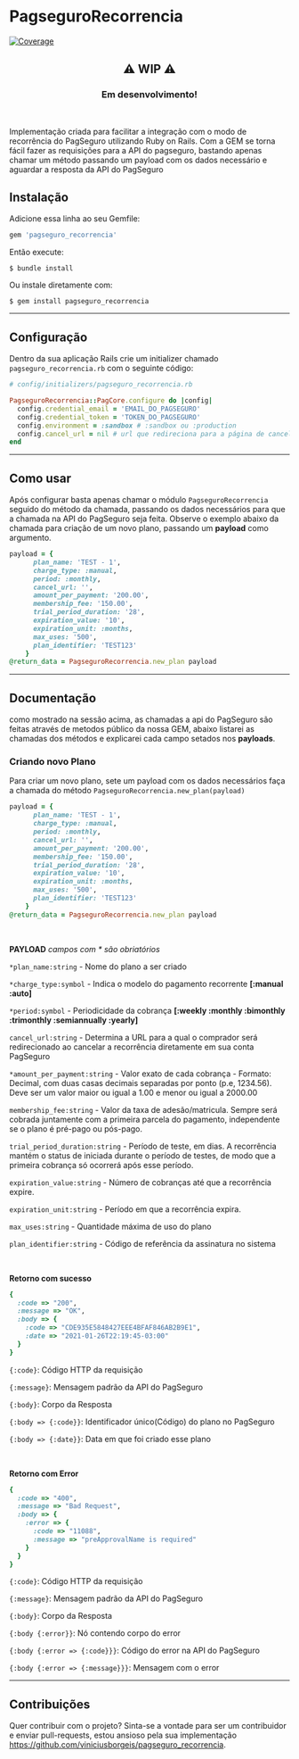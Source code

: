 # PagseguroRecorrencia
[![Coverage](https://viniciusborgeis.github.io/pagseguro_recorrencia/badge.svg)](https://github.com/viniciusborgeis/pagseguro_recorrencia)


## <center> :warning: WIP :warning: </center>
### <center> Em desenvolvimento! </center>
</br>

Implementação criada para facilitar a integração com o modo de recorrência do PagSeguro utilizando Ruby on Rails.
Com a GEM se torna fácil fazer as requisições para a API do pagseguro, bastando apenas chamar um método passando um payload com os dados necessário e aguardar a resposta da API do PagSeguro

## Instalação

Adicione essa linha ao seu Gemfile:

```ruby
gem 'pagseguro_recorrencia'
```

Então execute:

    $ bundle install

Ou instale diretamente com:

    $ gem install pagseguro_recorrencia


___

## Configuração

Dentro da sua aplicação Rails crie um initializer chamado `pagseguro_recorrencia.rb` com o seguinte código:

```ruby
# config/initializers/pagseguro_recorrencia.rb

PagseguroRecorrencia::PagCore.configure do |config|
  config.credential_email = 'EMAIL_DO_PAGSEGURO'
  config.credential_token = 'TOKEN_DO_PAGSEGURO'
  config.environment = :sandbox # :sandbox ou :production
  config.cancel_url = nil # url que redireciona para a página de cancelamento
end

```

___

## Como usar

Após configurar basta apenas chamar o módulo `PagseguroRecorrencia` seguido do método da chamada, passando os dados necessários para que a chamada na API do PagSeguro seja feita. Observe o exemplo abaixo da chamada para criação de um novo plano, passando um **payload** como argumento.

```ruby
payload = {
      plan_name: 'TEST - 1',
      charge_type: :manual,
      period: :monthly,
      cancel_url: '',
      amount_per_payment: '200.00',
      membership_fee: '150.00',
      trial_period_duration: '28',
      expiration_value: '10',
      expiration_unit: :months,
      max_uses: '500',
      plan_identifier: 'TEST123'
    }
@return_data = PagseguroRecorrencia.new_plan payload

```

___

## Documentação

como mostrado na sessão acima, as chamadas a api do PagSeguro são feitas através de metodos público da nossa GEM, abaixo listarei as chamadas dos métodos e explicarei cada campo setados nos **payloads**.

### Criando novo Plano

Para criar um novo plano, sete um payload com os dados necessários faça a chamada do método `PagseguroRecorrencia.new_plan(payload)`

```ruby
payload = {
      plan_name: 'TEST - 1',
      charge_type: :manual,
      period: :monthly,
      cancel_url: '',
      amount_per_payment: '200.00',
      membership_fee: '150.00',
      trial_period_duration: '28',
      expiration_value: '10',
      expiration_unit: :months,
      max_uses: '500',
      plan_identifier: 'TEST123'
    }
@return_data = PagseguroRecorrencia.new_plan payload

```
</br>

**PAYLOAD** *campos com * são obriatórios*

`*plan_name:string` - Nome do plano a ser criado

`*charge_type:symbol` - Indica o modelo do pagamento recorrente **[:manual :auto]**

`*period:symbol` - Periodicidade da cobrança **[:weekly :monthly :bimonthly :trimonthly :semiannually :yearly]**

`cancel_url:string` - Determina a URL para a qual o comprador será redirecionado ao cancelar a recorrência diretamente em sua conta PagSeguro

`*amount_per_payment:string` - Valor exato de cada cobrança - Formato: Decimal, com duas casas decimais separadas por ponto (p.e, 1234.56). Deve ser um valor maior ou igual a 1.00 e menor ou igual a 2000.00

`membership_fee:string` - Valor da taxa de adesão/matricula. Sempre será cobrada juntamente com a primeira parcela do pagamento, independente se o plano é pré-pago ou pós-pago.

`trial_period_duration:string` - Período de teste, em dias. A recorrência mantém o status de iniciada durante o período de testes, de modo que a primeira cobrança só ocorrerá após esse período.

`expiration_value:string` - Número de cobranças até que a recorrência expire.

`expiration_unit:string` - Período em que a recorrência expira.

`max_uses:string` - Quantidade máxima de uso do plano

`plan_identifier:string` - Código de referência da assinatura no sistema

</br>

**Retorno com sucesso**

```ruby
{
  :code => "200",
  :message => "OK",
  :body => {
    :code => "CDE935E5848427EEE4BFAF846AB2B9E1",
    :date => "2021-01-26T22:19:45-03:00"
  }
}
```

`{:code}`: Código HTTP da requisição

`{:message}`: Mensagem padrão da API do PagSeguro

`{:body}`: Corpo da Resposta

`{:body => {:code}}`: Identificador único(Código) do plano no PagSeguro

`{:body => {:date}}`: Data em que foi criado esse plano

</br>

**Retorno com Error**

```ruby
{
  :code => "400",
  :message => "Bad Request",
  :body => {
    :error => {
      :code => "11088",
      :message => "preApprovalName is required"
    }
  }
}
```

`{:code}`: Código HTTP da requisição

`{:message}`: Mensagem padrão da API do PagSeguro

`{:body}`: Corpo da Resposta

`{:body {:error}}`: Nó contendo corpo do error

`{:body {:error => {:code}}}`: Código do error na API do PagSeguro

`{:body {:error => {:message}}}`: Mensagem com o error
</br>

___


## Contribuições

Quer contribuir com o projeto? Sinta-se a vontade para ser um contribuidor e enviar pull-requests, estou ansioso pela sua implementação https://github.com/viniciusborgeis/pagseguro_recorrencia.

